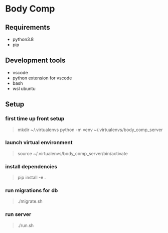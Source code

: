 # Body Comp

## Requirements
- python3.8
- pip

## Development tools
- vscode
- python extension for vscode
- bash
- wsl ubuntu

## Setup

### first time up front setup
> mkdir ~/.virtualenvs
> python -m venv ~/.virtualenvs/body_comp_server

### launch virtual environment
> source ~/.virtualenvs/body_comp_server/bin/activate

### install dependencies
> pip install -e .

### run migrations for db
> ./migrate.sh

### run server
> ./run.sh


